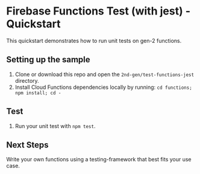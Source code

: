 # Firebase Functions Test (with jest) - Quickstart

This quickstart demonstrates how to run unit tests on gen-2 functions.

## Setting up the sample

1. Clone or download this repo and open the `2nd-gen/test-functions-jest`
   directory.
1. Install Cloud Functions dependencies locally by running:
   `cd functions; npm install; cd -`

## Test

1. Run your unit test with `npm test`.

## Next Steps

Write your own functions using a testing-framework that best fits your use case.
